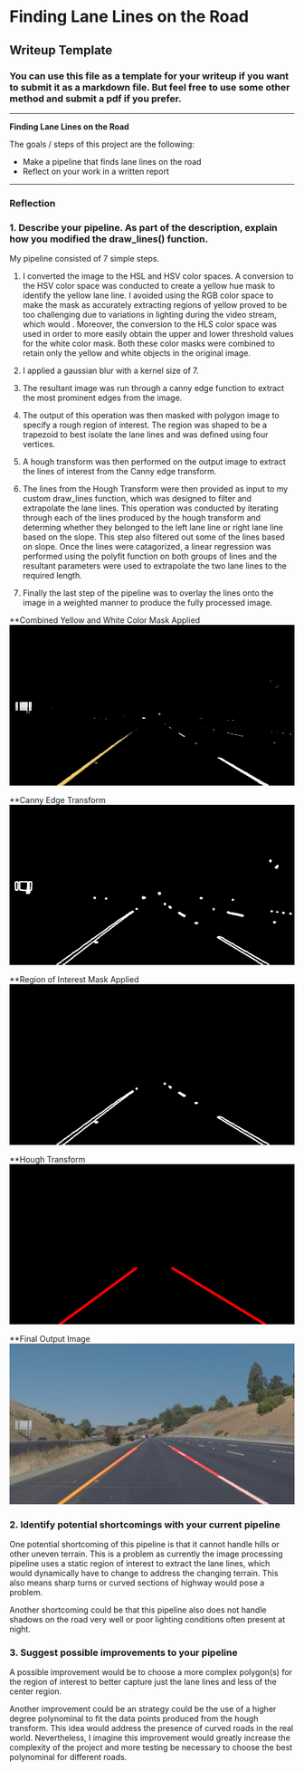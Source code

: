 # **Finding Lane Lines on the Road** 

## Writeup Template

### You can use this file as a template for your writeup if you want to submit it as a markdown file. But feel free to use some other method and submit a pdf if you prefer.

---

**Finding Lane Lines on the Road**

The goals / steps of this project are the following:
* Make a pipeline that finds lane lines on the road
* Reflect on your work in a written report


[//]: # (Image References)

[hough]: ./test_images_output/hough.png "Hough Transform"

[mask]: ./test_images_output/masked.png "Combined Yellow and White Color Mask"


[interest]: ./test_images_output/interest.png "Region of Interest Mask"

[edges]: ./test_images_output/edges.png "Canny Edge Transform"

[weight]: ./test_images_output/weight.png "Final Output Image"

---

### Reflection

### 1. Describe your pipeline. As part of the description, explain how you modified the draw_lines() function.

My pipeline consisted of 7 simple steps. 

1. I converted the image to the HSL and HSV color spaces. A conversion to the HSV color space was conducted to create a yellow hue mask to identify the yellow lane line. I avoided using the RGB color space to make the mask as accurately extracting regions of yellow proved to be too challenging due to variations in lighting during the video stream, which would . Moreover, the conversion to the HLS color space was used in order to more easily obtain the upper and lower threshold values for the white color mask. Both these color masks were combined to retain only the yellow and white objects in the original image. 


2. I applied a gaussian blur with a kernel size of 7. 

3. The resultant image was run through a canny edge function to extract the most prominent edges from the image. 

4. The output of this operation was then masked with polygon image to specify a rough region of interest. The region was shaped to be a trapezoid to best isolate the lane lines and was defined using four vertices. 

5. A hough transform was then performed on the output image to extract the lines of interest from the Canny edge transform. 

6. The lines from the Hough Transform were then provided as input to my custom draw_lines function, which was designed to filter and extrapolate the lane lines. This operation was conducted by iterating through each of the lines produced by the hough transform and determing whether they belonged to the left lane line or right lane line based on the slope. This step also filtered out some of the lines based on slope. Once the lines were catagorized, a linear regression was performed using the polyfit function on both groups of lines and the resultant parameters were used to extrapolate the two lane lines to the required length. 

7. Finally the last step of the pipeline was to overlay the lines onto the image in a weighted manner to produce the fully processed image. 

**Combined Yellow and White Color Mask Applied
![alt text][mask]


**Canny Edge Transform
![alt text][edges]

**Region of Interest Mask Applied
![alt text][interest]

**Hough Transform
![alt text][hough]

**Final Output Image
![alt text][weight]


### 2. Identify potential shortcomings with your current pipeline


One potential shortcoming of this pipeline is that it cannot handle hills or other uneven terrain. This is a problem as  currently the image processing pipeline uses a static region of interest to extract the lane lines, which would dynamically have to change to address the changing terrain. This also means sharp turns or curved sections of highway would pose a problem. 

Another shortcoming could be that this pipeline also does not handle shadows on the road very well or poor lighting conditions often present at night. 


### 3. Suggest possible improvements to your pipeline

A possible improvement would be to choose a more complex polygon(s) for the region of interest to better capture just the lane lines and less of the center region. 

Another improvement could be an strategy could be the use of a higher degree polynominal to fit the data points produced from the hough transform. This idea would address the presence of curved roads in the real world. Nevertheless, I imagine this improvement would greatly increase the complexity of the project and more testing be necessary to choose the best polynominal for different roads.
